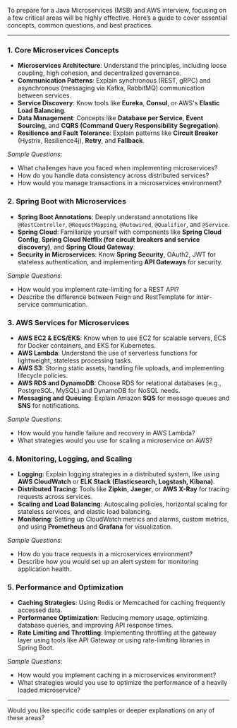 To prepare for a Java Microservices (MSB) and AWS interview, focusing on a few critical areas will be highly effective. Here’s a guide to cover essential concepts, common questions, and best practices.

---

### **1. Core Microservices Concepts**

   - **Microservices Architecture**: Understand the principles, including loose coupling, high cohesion, and decentralized governance.
   - **Communication Patterns**: Explain synchronous (REST, gRPC) and asynchronous (messaging via Kafka, RabbitMQ) communication between services.
   - **Service Discovery**: Know tools like **Eureka**, **Consul**, or AWS's **Elastic Load Balancing**.
   - **Data Management**: Concepts like **Database per Service**, **Event Sourcing**, and **CQRS (Command Query Responsibility Segregation)**.
   - **Resilience and Fault Tolerance**: Explain patterns like **Circuit Breaker** (Hystrix, Resilience4j), **Retry**, and **Fallback**.

   *Sample Questions*:
   - What challenges have you faced when implementing microservices?
   - How do you handle data consistency across distributed services?
   - How would you manage transactions in a microservices environment?

### **2. Spring Boot with Microservices**

   - **Spring Boot Annotations**: Deeply understand annotations like `@RestController`, `@RequestMapping`, `@Autowired`, `@Qualifier`, and `@Service`.
   - **Spring Cloud**: Familiarize yourself with components like **Spring Cloud Config**, **Spring Cloud Netflix (for circuit breakers and service discovery)**, and **Spring Cloud Gateway**.
   - **Security in Microservices**: Know **Spring Security**, OAuth2, JWT for stateless authentication, and implementing **API Gateways** for security.

   *Sample Questions*:
   - How would you implement rate-limiting for a REST API?
   - Describe the difference between Feign and RestTemplate for inter-service communication.

### **3. AWS Services for Microservices**

   - **AWS EC2 & ECS/EKS**: Know when to use EC2 for scalable servers, ECS for Docker containers, and EKS for Kubernetes.
   - **AWS Lambda**: Understand the use of serverless functions for lightweight, stateless processing tasks.
   - **AWS S3**: Storing static assets, handling file uploads, and implementing lifecycle policies.
   - **AWS RDS and DynamoDB**: Choose RDS for relational databases (e.g., PostgreSQL, MySQL) and DynamoDB for NoSQL needs.
   - **Messaging and Queuing**: Explain Amazon **SQS** for message queues and **SNS** for notifications.

   *Sample Questions*:
   - How would you handle failure and recovery in AWS Lambda?
   - What strategies would you use for scaling a microservice on AWS?

### **4. Monitoring, Logging, and Scaling**

   - **Logging**: Explain logging strategies in a distributed system, like using **AWS CloudWatch** or **ELK Stack (Elasticsearch, Logstash, Kibana)**.
   - **Distributed Tracing**: Tools like **Zipkin**, **Jaeger**, or **AWS X-Ray** for tracing requests across services.
   - **Scaling and Load Balancing**: Autoscaling policies, horizontal scaling for stateless services, and elastic load balancing.
   - **Monitoring**: Setting up CloudWatch metrics and alarms, custom metrics, and using **Prometheus** and **Grafana** for visualization.

   *Sample Questions*:
   - How do you trace requests in a microservices environment?
   - Describe how you would set up an alert system for monitoring application health.

### **5. Performance and Optimization**

   - **Caching Strategies**: Using Redis or Memcached for caching frequently accessed data.
   - **Performance Optimization**: Reducing memory usage, optimizing database queries, and improving API response times.
   - **Rate Limiting and Throttling**: Implementing throttling at the gateway layer using tools like API Gateway or using rate-limiting libraries in Spring Boot.

   *Sample Questions*:
   - How would you implement caching in a microservices environment?
   - What strategies would you use to optimize the performance of a heavily loaded microservice?

---

Would you like specific code samples or deeper explanations on any of these areas?
